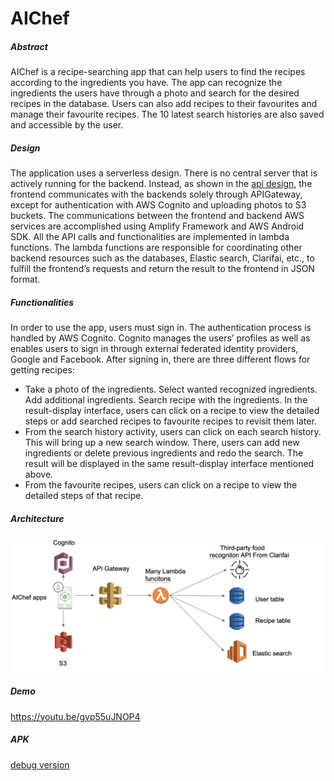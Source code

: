 # AIChef

##### Abstract

AIChef is a recipe-searching app that can help users to find the recipes according to the ingredients you have. The app can recognize the ingredients the users have through a photo and search for the desired recipes in the database. Users can also add recipes to their favourites and manage their favourite recipes. The 10 latest search histories are also saved and accessible by the user.


##### Design

The application uses a serverless design. There is no central server that is actively running for the backend. Instead, as shown in the [api design](API_design.jpg), the frontend communicates with the backends solely through APIGateway, except for authentication with AWS Cognito and uploading photos to S3 buckets. The communications between the frontend and backend AWS services are accomplished using Amplify Framework and AWS Android SDK. All the API calls and functionalities are implemented in lambda functions. The lambda functions are responsible for coordinating other backend resources such as the databases, Elastic search, Clarifai, etc., to fulfill the frontend’s requests and return the result to the frontend in JSON format.


##### Functionalities

In order to use the app, users must sign in. The authentication process is handled by AWS Cognito. Cognito manages the users’ profiles as well as enables users to sign in through external federated identity providers, Google and Facebook. After signing in, there are three different flows for getting recipes:

- Take a photo of the ingredients. Select wanted recognized ingredients. Add additional ingredients. Search recipe with the ingredients. In the result-display interface, users can click on a recipe to view the detailed steps or add searched recipes to favourite recipes to revisit them later.
- From the search history activity, users can click on each search history. This will bring up a new search window. There, users can add new ingredients or delete previous ingredients and redo the search. The result will be displayed in the same result-display interface mentioned above.
- From the favourite recipes, users can click on a recipe to view the detailed steps of that recipe.




##### Architecture
![](architecture.png)

##### Demo

https://youtu.be/gvp55uJNOP4

##### APK
[debug version](app.apk)


